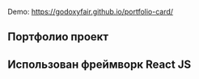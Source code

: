 
Demo: https://godoxyfair.github.io/portfolio-card/

## Портфолио проект
## Использован фреймворк React JS

